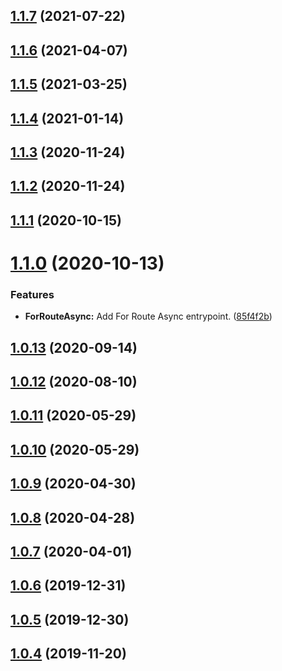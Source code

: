 ## [1.1.7](https://github.com/benMain/nest-sftp/compare/v1.1.6...v1.1.7) (2021-07-22)

## [1.1.6](https://github.com/benMain/nest-sftp/compare/v1.1.5...v1.1.6) (2021-04-07)

## [1.1.5](https://github.com/benMain/nest-sftp/compare/v1.1.4...v1.1.5) (2021-03-25)

## [1.1.4](https://github.com/benMain/nest-sftp/compare/v1.1.3...v1.1.4) (2021-01-14)

## [1.1.3](https://github.com/benMain/nest-sftp/compare/v1.1.2...v1.1.3) (2020-11-24)

## [1.1.2](https://github.com/benMain/nest-sftp/compare/v1.1.1...v1.1.2) (2020-11-24)

## [1.1.1](https://github.com/benMain/nest-sftp/compare/v1.1.0...v1.1.1) (2020-10-15)

# [1.1.0](https://github.com/benMain/nest-sftp/compare/v1.0.13...v1.1.0) (2020-10-13)


### Features

* **ForRouteAsync:** Add For Route Async entrypoint. ([85f4f2b](https://github.com/benMain/nest-sftp/commit/85f4f2b15d711fc14acf1bb4d57d836c9886e9ae))

## [1.0.13](https://github.com/benMain/nest-sftp/compare/v1.0.12...v1.0.13) (2020-09-14)

## [1.0.12](https://github.com/benMain/nest-sftp/compare/v1.0.11...v1.0.12) (2020-08-10)

## [1.0.11](https://github.com/benMain/nest-sftp/compare/v1.0.10...v1.0.11) (2020-05-29)

## [1.0.10](https://github.com/benMain/nest-sftp/compare/v1.0.9...v1.0.10) (2020-05-29)

## [1.0.9](https://github.com/benMain/nest-sftp/compare/v1.0.8...v1.0.9) (2020-04-30)

## [1.0.8](https://github.com/benMain/nest-sftp/compare/v1.0.7...v1.0.8) (2020-04-28)

## [1.0.7](https://github.com/benMain/nest-sftp/compare/v1.0.6...v1.0.7) (2020-04-01)

## [1.0.6](https://github.com/benMain/nest-sftp/compare/v1.0.5...v1.0.6) (2019-12-31)

## [1.0.5](https://github.com/benMain/nest-sftp/compare/v1.0.4...v1.0.5) (2019-12-30)

## [1.0.4](https://github.com/benMain/nest-sftp/compare/v1.0.3...v1.0.4) (2019-11-20)
